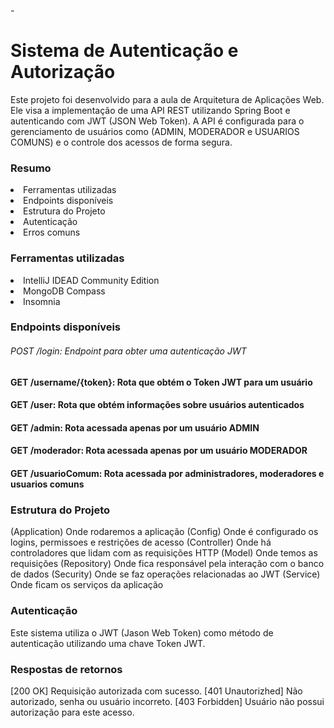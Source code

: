 -<h1>Sistema de Autenticação e Autorização</h1>
<text>Este projeto foi desenvolvido para a aula de Arquitetura de Aplicações Web. Ele visa a implementação de uma API REST utilizando Spring Boot e autenticando com JWT (JSON Web Token). A API é configurada para o gerenciamento de usuários como (ADMIN, MODERADOR e USUARIOS COMUNS) e o controle dos acessos de forma segura.</text>

<h3>Resumo</h3>
<li>Ferramentas utilizadas</li>
<li>Endpoints disponíveis</li>
<li>Estrutura do Projeto</li>
<li>Autenticação</li>
<li>Erros comuns</li>

<h3>Ferramentas utilizadas</h3>
<li>IntelliJ IDEAD Community Edition</li>
<li>MongoDB Compass</li>
<li>Insomnia</li>

<h3>Endpoints disponíveis</h3>
<h6>POST /login: Endpoint para obter uma autenticação JWT</h6>
<h4>GET /username/{token}: Rota que obtém o Token JWT para um usuário</h4>
<h4>GET /user: Rota que obtém informações sobre usuários autenticados</h4>
<h4>GET /admin: Rota acessada apenas por um usuário ADMIN</h4>
<h4>GET /moderador: Rota acessada apenas por um usuário MODERADOR</h4>
<h4>GET /usuarioComum: Rota acessada por administradores, moderadores e usuarios comuns</h4>

<h3>Estrutura do Projeto</h3>
(Application) Onde rodaremos a aplicação
(Config) Onde é configurado os logins, permissoes e restrições de acesso
(Controller) Onde há controladores que lidam com as requisições HTTP
(Model) Onde temos as requisições
(Repository) Onde fica responsável pela interação com o banco de dados
(Security) Onde se faz operações relacionadas ao JWT 
(Service) Onde ficam os serviços da aplicação 

<h3>Autenticação</h3>
Este sistema utiliza o JWT (Jason Web Token) como método de autenticação utilizando uma chave Token JWT.

<h3>Respostas de retornos</h3>
[200 OK] Requisição autorizada com sucesso.
[401 Unautorizhed] Não autorizado, senha ou usuário incorreto.
[403 Forbidden] Usuário não possui autorização para este acesso.

